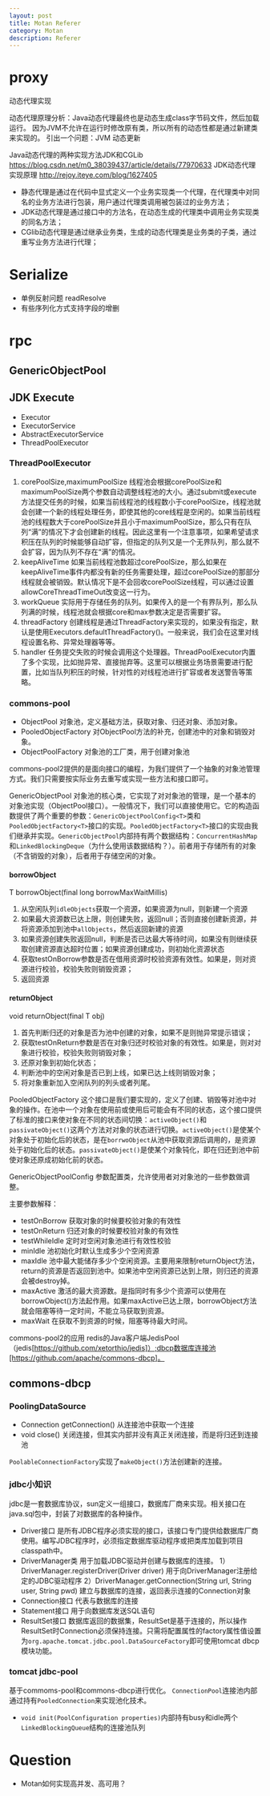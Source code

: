 ```yaml
---
layout: post
title: Motan Referer
category: Motan
description: Referer
---
```


# proxy
动态代理实现

动态代理原理分析：Java动态代理最终也是动态生成class字节码文件，然后加载运行。
因为JVM不允许在运行时修改原有类，所以所有的动态性都是通过新建类来实现的。 引出一个问题：JVM 动态更新

Java动态代理的两种实现方法JDK和CGLib https://blog.csdn.net/m0_38039437/article/details/77970633
JDK动态代理实现原理 http://rejoy.iteye.com/blog/1627405

* 静态代理是通过在代码中显式定义一个业务实现类一个代理，在代理类中对同名的业务方法进行包装，用户通过代理类调用被包装过的业务方法；
* JDK动态代理是通过接口中的方法名，在动态生成的代理类中调用业务实现类的同名方法；
* CGlib动态代理是通过继承业务类，生成的动态代理类是业务类的子类，通过重写业务方法进行代理；

# Serialize
* 单例反射问题 readResolve
* 有些序列化方式支持字段的增删

# rpc

## GenericObjectPool

## JDK Execute
* Executor
* ExecutorService
* AbstractExecutorService
* ThreadPoolExecutor

### ThreadPoolExecutor
1. corePoolSize,maximumPoolSize 线程池会根据corePoolSize和maximumPoolSize两个参数自动调整线程池的大小。通过submit或execute方法提交任务的时候，如果当前线程池的线程数小于corePoolSize，线程池就会创建一个新的线程处理任务，即使其他的core线程是空闲的。如果当前线程池的线程数大于corePoolSize并且小于maximumPoolSize，那么只有在队列“满”的情况下才会创建新的线程。因此这里有一个注意事项，如果希望请求积压在队列的时候能够自动扩容，但指定的队列又是一个无界队列，那么就不会扩容，因为队列不存在“满”的情况。
2. keepAliveTime 如果当前线程池数超过corePoolSize，那么如果在keepAliveTime事件内都没有新的任务需要处理，超过corePoolSize的那部分线程就会被销毁。默认情况下是不会回收corePoolSize线程，可以通过设置allowCoreThreadTimeOut改变这一行为。
3. workQueue 实际用于存储任务的队列。如果传入的是一个有界队列，那么队列满的时候，线程池就会根据core和max参数决定是否需要扩容。
4. threadFactory 创建线程是通过ThreadFactory来实现的，如果没有指定，默认是使用Executors.defaultThreadFactory()。一般来说，我们会在这里对线程设置名称、异常处理器等等。
5. handler 任务提交失败的时候会调用这个处理器。ThreadPoolExecutor内置了多个实现，比如抛异常、直接抛弃等。这里可以根据业务场景需要进行配置，比如当队列积压的时候，针对性的对线程池进行扩容或者发送警告等策略。

### commons-pool
* ObjectPool 对象池，定义基础方法，获取对象、归还对象、添加对象。
* PooledObjectFactory 对ObjectPool方法的补充，创建池中的对象和销毁对象。
* ObjectPoolFactory 对象池的工厂类，用于创建对象池

commons-pool2提供的是面向接口的编程，为我们提供了一个抽象的对象池管理方式。我们只需要按实际业务去重写或实现一些方法和接口即可。

GenericObjectPool
对象池的核心类，它实现了对对象池的管理，是一个基本的对象池实现（ObjectPool接口）。一般情况下，我们可以直接使用它。它的构造函数提供了两个重要的参数：`GenericObjectPoolConfig<T>`类和`PooledObjectFactory<T>`接口的实现。`PooledObjectFactory<T>`接口的实现由我们继承并实现。`GenericObjectPool`内部持有两个数据结构：`ConcurrentHashMap`和`LinkedBlockingDeque`（为什么使用该数据结构？）。前者用于存储所有的对象（不含销毁的对象），后者用于存储空闲的对象。

#### borrowObject
T borrowObject(final long borrowMaxWaitMillis)
1. 从空闲队列`idleObjects`获取一个资源，如果资源为null，则新建一个资源
2. 如果最大资源数已达上限，则创建失败，返回null；否则直接创建新资源，并将资源添加到池中`allObjects`，然后返回新建的资源
3. 如果资源创建失败返回null，判断是否已达最大等待时间，如果没有则继续获取创建资源直达超时位置；如果资源创建成功，则初始化资源状态
4. 获取testOnBorrow参数是否在借用资源时校验资源有效性。如果是，则对资源进行校验，校验失败则销毁资源；
5. 返回资源

#### returnObject
void returnObject(final T obj)
1. 首先判断归还的对象是否为池中创建的对象，如果不是则抛异常提示错误；
2. 获取testOnReturn参数是否在对象归还时校验对象的有效性。如果是，则对对象进行校验，校验失败则销毁对象；
3. 还原对象到初始化状态；
4. 判断池中的空闲对象是否已到上线，如果已达上线则销毁对象；
5. 将对象重新加入空闲队列的列头或者列尾。

PooledObjectFactory
这个接口是我们要实现的，定义了创建、销毁等对池中对象的操作。在池中一个对象在使用前或使用后可能会有不同的状态，这个接口提供了标准的接口来使对象在不同的状态间切换：`activeObject()`和`passivateObject()`这两个方法对对象的状态进行切换。`activeObject()`是使某个对象处于初始化后的状态，是在`borrwoObject`从池中获取资源后调用的，是资源处于初始化后的状态。`passivateObject()`是使某个对象钝化，即在归还到池中前使对象还原成初始化前的状态。

GenericObjectPoolConfig
参数配置类，允许使用者对对象池的一些参数做调整。

主要参数解释：
* testOnBorrow 获取对象的时候要校验对象的有效性
* testOnReturn 归还对象的时候要校验对象的有效性
* testWhileIdle 定时对空闲对象池进行有效性校验
* minIdle 池初始化时默认生成多少个空闲资源
* maxIdle 池中最大能储存多少个空闲资源。主要用来限制returnObject方法，return的资源是否返回到池中。如果池中空闲资源已达到上限，则归还的资源会被destroy掉。
* maxActive 激活的最大资源数。是指同时有多少个资源可以使用在borrowObject()方法起作用。如果maxActive已达上限，borrowObject方法就会阻塞等待一定时间，不能立马获取到资源。
* maxWait 在获取不到资源的时候，阻塞等待最大时间。

commons-pool2的应用
redis的Java客户端JedisPool（jedis[https://github.com/xetorthio/jedis]）;dbcp数据库连接池[https://github.com/apache/commons-dbcp]。

## commons-dbcp
### PoolingDataSource<C extends Connection>
* Connection getConnection() 从连接池中获取一个连接
* void close() 关闭连接，但其实内部并没有真正关闭连接，而是将归还到连接池

`PoolableConnectionFactory`实现了`makeObject()`方法创建新的连接。

### jdbc小知识
jdbc是一套数据库协议，sun定义一组接口，数据库厂商来实现。相关接口在java.sql包中，封装了对数据库的各种操作。
* Driver接口
是所有JDBC程序必须实现的接口，该接口专门提供给数据库厂商使用。编写JDBC程序时，必须指定数据库驱动程序或把类库加载到项目classpath中。
* DriverManager类
用于加载JDBC驱动并创建与数据库的连接。
1）DriverManager.registerDriver(Driver driver) 用于向DriverManager注册给定的JDBC驱动程序
2）DriverManager.getConnection(String url, String user, String pwd) 建立与数据库的连接，返回表示连接的Connection对象
* Connection接口
代表与数据库的连接
* Statement接口
用于向数据库发送SQL语句
* ResultSet接口
数据库返回的数据集，ResultSet是基于连接的，所以操作ResultSet时Connection必须保持连接。只需将配置属性的factory属性值设置为`org.apache.tomcat.jdbc.pool.DataSourceFactory`即可使用tomcat dbcp模块功能。

### tomcat jdbc-pool
基于commoms-pool和commons-dbcp进行优化。
`ConnectionPool`连接池内部通过持有`PooledConnection`来实现池化技术。
* `void init(PoolConfiguration properties)`内部持有busy和idle两个`LinkedBlockingQueue`结构的连接池队列

# Question
* Motan如何实现高并发、高可用？











